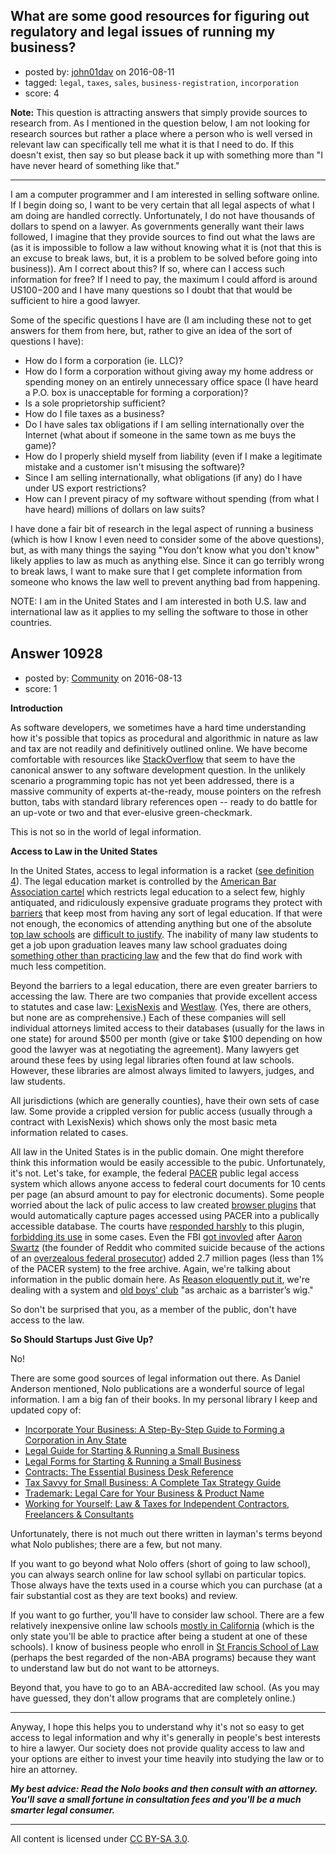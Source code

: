 ## What are some good resources for figuring out regulatory and legal issues of running my business?

- posted by: [john01dav](https://stackexchange.com/users/3576961/john01dav) on 2016-08-11
- tagged: `legal`, `taxes`, `sales`, `business-registration`, `incorporation`
- score: 4

**Note:** This question is attracting answers that simply provide sources to research from. As I mentioned in the question below, I am not looking for research sources but rather a place where a person who is well versed in relevant law can specifically tell me what it is that I need to do. If this doesn't exist, then say so but please back it up with something more than "I have never heard of something like that."

<hr>

I am a computer programmer and I am interested in selling software online. If I begin doing so, I want to be very certain that all legal aspects of what I am doing are handled correctly. Unfortunately, I do not have thousands of dollars to spend on a lawyer. As governments generally want their laws followed, I imagine that they provide sources to find out what the laws are (as it is impossible to follow a law without knowing what it is (not that this is an excuse to break laws, but, it is a problem to be solved before going into business)). Am I correct about this? If so, where can I access such information for free? If I need to pay, the maximum I could afford is around US$100-$200 and I have many questions so I doubt that that would be sufficient to hire a good lawyer.

Some of the specific questions I have are (I am including these not to get answers for them from here, but, rather to give an idea of the sort of questions I have):

 - How do I form a corporation (ie. LLC)?
 - How do I form a corporation without giving away my home address or spending money on an entirely unnecessary office space (I have heard a P.O. box is unacceptable for forming a corporation)?
 - Is a sole proprietorship sufficient?
 - How do I file taxes as a business?
 - Do I have sales tax obligations if I am selling internationally over the Internet (what about if someone in the same town as me buys the game)?
 - How do I properly shield myself from liability (even if I make a legitimate mistake and a customer isn't misusing the software)?
 - Since I am selling internationally, what obligations (if any) do I have under US export restrictions?
 - How can I prevent piracy of my software without spending (from what I have heard) millions of dollars on law suits?

I have done a fair bit of research in the legal aspect of running a business (which is how I know I even need to consider some of the above questions), but, as with many things the saying "You don't know what you don't know" likely applies to law as much as anything else. Since it can go terribly wrong to break laws, I want to make sure that I get complete information from someone who knows the law well to prevent anything bad from happening. 

NOTE: I am in the United States and I am interested in both U.S. law and international law as it applies to my selling the software to those in other countries.


## Answer 10928

- posted by: [Community](https://stackexchange.com/users/-1/community) on 2016-08-13
- score: 1

**Introduction**

As software developers, we sometimes have a hard time understanding how it's possible that topics as procedural and algorithmic in nature as law and tax are not readily and definitively outlined online. We have become comfortable with resources like [StackOverflow](https://stackoverflow.com/) that seem to have the canonical answer to any software development question. In the unlikely scenario a programming topic has not yet been addressed, there is a massive community of experts at-the-ready, mouse pointers on the refresh button, tabs with standard library references open -- ready to do battle for an up-vote or two and that ever-elusive green-checkmark.

This is not so in the world of legal information.

**Access to Law in the United States**

In the United States, access to legal information is a racket ([see definition 4](http://www.dictionary.com/browse/racket)). The legal education market is controlled by the [American Bar Association cartel](https://www.brookings.edu/wp-content/uploads/2016/07/AEA-2016-final.pdf) which restricts legal education to a select few, highly antiquated, and ridiculously expensive graduate programs they protect with [barriers](http://papers.ssrn.com/sol3/papers.cfm?abstract_id=256740) that keep most from having any sort of legal education. If that were not enough, the economics of attending anything but one of the absolute [top law schools](https://en.wikipedia.org/wiki/Law_school_rankings_in_the_United_States#Schools_that_rank_in_the_top_14_.28aka_.22T14.22.29) are [difficult to justify](http://outsidethelawschoolscam.blogspot.com/2013/06/the-four-tiers-t13-trap-no-name-and-joke.html). The inability of many law students to get a job upon graduation leaves many law school graduates doing [something other than practicing law](http://www.wsj.com/articles/SB10001424052748704913304575371243914408322) and the few that do find work with much less competition.

Beyond the barriers to a legal education, there are even greater barriers to accessing the law. There are two companies that provide excellent access to statutes and case law: [LexisNexis](http://www.lexisnexis.com/) and [Westlaw](http://www.westlaw.com/). (Yes, there are others, but none are as comprehensive.) Each of these companies will sell individual attorneys limited access to their databases (usually for the laws in one state) for around $500 per month (give or take $100 depending on how good the lawyer was at negotiating the agreement). Many lawyers get around these fees by using legal libraries often found at law schools. However, these libraries are almost always limited to lawyers, judges, and law students.

All jurisdictions (which are generally counties), have their own sets of case law. Some provide a crippled version for public access (usually through a contract with LexisNexis) which shows only the most basic meta information related to cases.

All law in the United States is in the public domain. One might therefore think this information would be easily accessible to the pubic. Unfortunately, it's not. Let's take, for example, the federal [PACER](https://www.pacer.gov/) public legal access system which allows anyone access to federal court documents for 10 cents per page (an absurd amount to pay for electronic documents). Some people worried about the lack of pulic access to law created [browser plugins](https://free.law/recap/) that would automatically capture pages accessed using PACER into a publically accessible database. The courts have [responded harshly]() to this plugin, [forbidding its use](https://ecf.mad.uscourts.gov/cgi-bin/ShowIndex.pl) in some cases. Even the FBI [got invovled](https://www.wired.com/2009/10/swartz-fbi/) after [Aaron Swartz](https://en.wikipedia.org/wiki/Aaron_Swartz) (the founder of Reddit who commited suicide because of the actions of an [overzealous federal prosecutor](http://arstechnica.com/tech-policy/2015/01/obama-wont-fire-aaron-swartzs-federal-prosecutors/)) added 2.7 million pages (less than 1% of the PACER system) to the free archive. Again, we're talking about information in the public domain here. As [Reason eloquently put it](http://reason.com/archives/2012/05/30/tear-down-this-paywall), we're dealing with a system and [old boys' club](https://en.wikipedia.org/wiki/Old_boy_network) "as archaic as a barrister’s wig."

So don't be surprised that you, as a member of the public, don't have access to the law.

**So Should Startups Just Give Up?**

No!

There are some good sources of legal information out there. As Daniel Anderson mentioned, Nolo publications are a wonderful source of legal information. I am a big fan of their books. In my personal library I keep and updated copy of:

* [Incorporate Your Business: A Step-By-Step Guide to Forming a Corporation in Any State](https://www.goodreads.com/book/show/22965173-incorporate-your-business)
* [Legal Guide for Starting & Running a Small Business](https://www.goodreads.com/book/show/22965164-legal-guide-for-starting-running-a-small-business)
* [Legal Forms for Starting & Running a Small Business](https://www.goodreads.com/book/show/26617928-legal-forms-for-starting-running-a-small-business)
* [Contracts: The Essential Business Desk Reference](https://www.goodreads.com/book/show/8767216-contracts)
* [Tax Savvy for Small Business: A Complete Tax Strategy Guide](https://www.goodreads.com/book/show/26617923-tax-savvy-for-small-business)
* [Trademark: Legal Care for Your Business & Product Name](https://www.goodreads.com/book/show/17415038-trademark)
* [Working for Yourself: Law & Taxes for Independent Contractors, Freelancers & Consultants](https://www.goodreads.com/book/show/18143225-working-for-yourself)

Unfortunately, there is not much out there written in layman's terms beyond what Nolo publishes; there are a few, but not many.

If you want to go beyond what Nolo offers (short of going to law school), you can always search online for law school syllabi on particular topics. Those always have the texts used in a course which you can purchase (at a fair substantial cost as they are text books) and review.

If you want to go further, you'll have to consider law school. There are a few relatively inexpensive online law schools [mostly in California](http://admissions.calbar.ca.gov/Education/LegalEducation/LawSchools.aspx) (which is the only state you'll be able to practice after being a student at one of these schools). I know of business people who enroll in [St Francis School of Law](http://www.stfrancislaw.com/) (perhaps the best regarded of the non-ABA programs) because they want to understand law but do not want to be attorneys.

Beyond that, you have to go to an ABA-accredited law school. (As you may have guessed, they don't allow programs that are completely online.)

---

Anyway, I hope this helps you to understand why it's not so easy to get access to legal information and why it's generally in people's best interests to hire a lawyer. Our society does not provide quality access to law and your options are either to invest your time heavily into studying the law or to hire an attorney.

***My best advice: Read the Nolo books and then consult with an attorney. You'll save a small fortune in consultation fees and you'll be a much smarter legal consumer.*** 



---

All content is licensed under [CC BY-SA 3.0](https://creativecommons.org/licenses/by-sa/3.0/).
